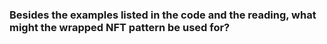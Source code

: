### Besides the examples listed in the code and the reading, what might the wrapped NFT pattern be used for?